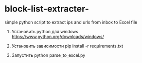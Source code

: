 # block-list-extracter-
simple python script to extract ips and urls from inbox to Excel file

1. Установить python для windows 
https://www.python.org/downloads/windows/

2. Установить зависимости
pip install -r requirements.txt

3. Запустить 
python parse_to_excel.py

